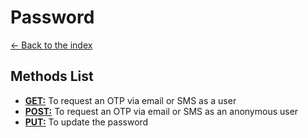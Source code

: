 # Password

[<- Back to the index](../README.md)


## Methods List

- [__GET:__](#get) To request an OTP via email or SMS as a user
- [__POST:__](#post) To request an OTP via email or SMS as an anonymous user
- [__PUT:__](#put) To update the password
